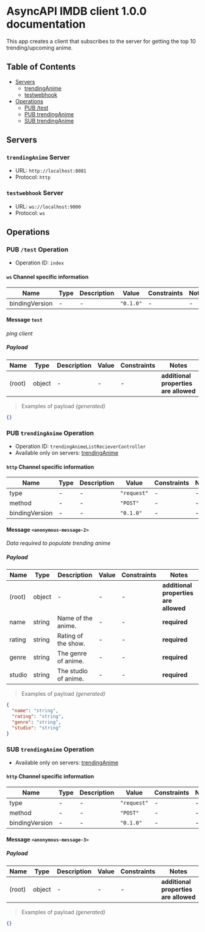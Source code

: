 # AsyncAPI IMDB client 1.0.0 documentation

This app creates a client that subscribes to the server for getting the top 10 trending/upcoming anime.

## Table of Contents

* [Servers](#servers)
  * [trendingAnime](#trendinganime-server)
  * [testwebhook](#testwebhook-server)
* [Operations](#operations)
  * [PUB /test](#pub-test-operation)
  * [PUB trendingAnime](#pub-trendinganime-operation)
  * [SUB trendingAnime](#sub-trendinganime-operation)

## Servers

### `trendingAnime` Server

* URL: `http://localhost:8081`
* Protocol: `http`



### `testwebhook` Server

* URL: `ws://localhost:9000`
* Protocol: `ws`



## Operations

### PUB `/test` Operation

* Operation ID: `index`

#### `ws` Channel specific information

| Name | Type | Description | Value | Constraints | Notes |
|---|---|---|---|---|---|
| bindingVersion | - | - | `"0.1.0"` | - | - |

#### Message `test`

*ping client*

##### Payload

| Name | Type | Description | Value | Constraints | Notes |
|---|---|---|---|---|---|
| (root) | object | - | - | - | **additional properties are allowed** |

> Examples of payload _(generated)_

```json
{}
```



### PUB `trendingAnime` Operation

* Operation ID: `trendingAnimeListRecieverController`
* Available only on servers: [trendingAnime](#trendinganime-server)

#### `http` Channel specific information

| Name | Type | Description | Value | Constraints | Notes |
|---|---|---|---|---|---|
| type | - | - | `"request"` | - | - |
| method | - | - | `"POST"` | - | - |
| bindingVersion | - | - | `"0.1.0"` | - | - |

#### Message `<anonymous-message-2>`

*Data required to populate trending anime*

##### Payload

| Name | Type | Description | Value | Constraints | Notes |
|---|---|---|---|---|---|
| (root) | object | - | - | - | **additional properties are allowed** |
| name | string | Name of the anime. | - | - | **required** |
| rating | string | Rating of the show. | - | - | **required** |
| genre | string | The genre of anime. | - | - | **required** |
| studio | string | The studio of anime. | - | - | **required** |

> Examples of payload _(generated)_

```json
{
  "name": "string",
  "rating": "string",
  "genre": "string",
  "studio": "string"
}
```



### SUB `trendingAnime` Operation

* Available only on servers: [trendingAnime](#trendinganime-server)

#### `http` Channel specific information

| Name | Type | Description | Value | Constraints | Notes |
|---|---|---|---|---|---|
| type | - | - | `"request"` | - | - |
| method | - | - | `"POST"` | - | - |
| bindingVersion | - | - | `"0.1.0"` | - | - |

#### Message `<anonymous-message-3>`

##### Payload

| Name | Type | Description | Value | Constraints | Notes |
|---|---|---|---|---|---|
| (root) | object | - | - | - | **additional properties are allowed** |

> Examples of payload _(generated)_

```json
{}
```



